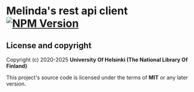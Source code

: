 # Melinda's rest api client [![NPM Version](https://img.shields.io/npm/v/@natlibfi/melinda-rest-api-client.svg)](https://npmjs.org/package/@natlibfi/melinda-rest-api-client)

## License and copyright

Copyright (c) 2020-2025 **University Of Helsinki (The National Library Of Finland)**

This project's source code is licensed under the terms of **MIT** or any later version.
